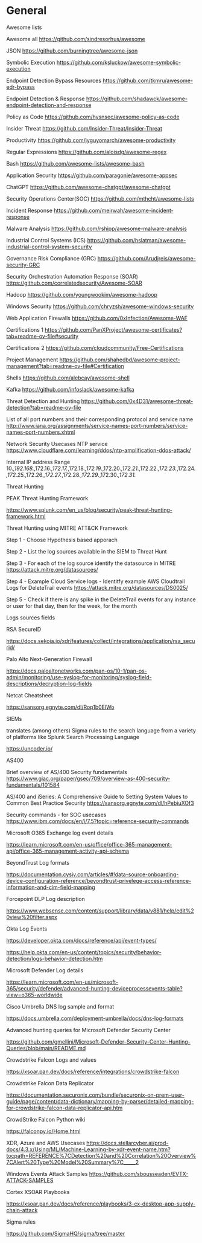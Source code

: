 # General


Awesome lists



Awesome all
https://github.com/sindresorhus/awesome

JSON
https://github.com/burningtree/awesome-json

Symbolic Execution
https://github.com/ksluckow/awesome-symbolic-execution

Endpoint Detection Bypass Resources
https://github.com/tkmru/awesome-edr-bypass

Endpoint Detection & Response
https://github.com/shadawck/awesome-endpoint-detection-and-response

Policy as Code
https://github.com/hysnsec/awesome-policy-as-code

Insider Threat
https://github.com/Insider-Threat/Insider-Threat

Productivity
https://github.com/jyguyomarch/awesome-productivity

Regular Expressions
https://github.com/aloisdg/awesome-regex

Bash
https://github.com/awesome-lists/awesome-bash

Application Security
https://github.com/paragonie/awesome-appsec

ChatGPT
https://github.com/awesome-chatgpt/awesome-chatgpt

Security Operations Center(SOC)
https://github.com/mthcht/awesome-lists

Incident Response
https://github.com/meirwah/awesome-incident-response

Malware Analysis
https://github.com/rshipp/awesome-malware-analysis

Industrial Control Systems (ICS)
https://github.com/hslatman/awesome-industrial-control-system-security

Governance Risk Compliance (GRC)
https://github.com/Arudjreis/awesome-security-GRC

Security Orchestration Automation Response (SOAR)
https://github.com/correlatedsecurity/Awesome-SOAR

Hadoop
https://github.com/youngwookim/awesome-hadoop

Windows Security
https://github.com/chryzsh/awesome-windows-security

Web Application Firewalls
https://github.com/0xInfection/Awesome-WAF

Certifications 1
https://github.com/PanXProject/awesome-certificates?tab=readme-ov-file#security

Certifications 2
https://github.com/cloudcommunity/Free-Certifications

Project Management
https://github.com/shahedbd/awesome-project-management?tab=readme-ov-file#Certification

Shells
https://github.com/alebcay/awesome-shell

Kafka
https://github.com/infoslack/awesome-kafka

Threat Detection and Hunting
https://github.com/0x4D31/awesome-threat-detection?tab=readme-ov-file


List of all port numbers and their corresponding protocol and service name
http://www.iana.org/assignments/service-names-port-numbers/service-names-port-numbers.xhtml

Network Security Usecases
NTP service
https://www.cloudflare.com/learning/ddos/ntp-amplification-ddos-attack/

Internal IP address Range
10.*,192.168.*,172.16.*,172.17.*,172.18.*,172.19.*,172.20.*,172.21.*,172.22.*,172.23.*,172.24.*,172.25.*,172.26.*,172.27.*,172.28.*,172.29.*,172.30.*,172.31.*

Threat Hunting

PEAK Threat Hunting Framework

https://www.splunk.com/en_us/blog/security/peak-threat-hunting-framework.html

Threat Hunting using MITRE ATT&CK Framework

Step 1 - Choose Hypothesis based apporach

Step 2 - List the log sources available in the SIEM to Threat Hunt

Step 3 - For each of the log source identify the datasource in MITRE https://attack.mitre.org/datasources/

Step 4 - Example Cloud Service logs - Identitfy example AWS Cloudtrail Logs for DeleteTrail  events https://attack.mitre.org/datasources/DS0025/

Step 5 - Check if there is any spike in the DeleteTrail events for any instance or user for that day, then for the week, for the month


Logs sources fields

RSA SecureID

https://docs.sekoia.io/xdr/features/collect/integrations/application/rsa_securid/

Palo Alto Next-Generation Firewall

https://docs.paloaltonetworks.com/pan-os/10-1/pan-os-admin/monitoring/use-syslog-for-monitoring/syslog-field-descriptions/decryption-log-fields

Netcat Cheatsheet

https://sansorg.egnyte.com/dl/Rop1b0ElWo

SIEMs

translates (among others) Sigma rules to the search language from a variety of platforms like Splunk Search Processing Language

https://uncoder.io/

AS400

Brief overview of AS/400 Security fundamentals 
https://www.giac.org/paper/gsec/709/overview-as-400-security-fundamentals/101584

AS/400 and iSeries: A Comprehensive Guide to Setting System Values to Common Best Practice Security
https://sansorg.egnyte.com/dl/hPebiuXOf3

Security commands - for SOC usecases
https://www.ibm.com/docs/en/i/7.5?topic=reference-security-commands

Microsoft O365 Exchange log event details

https://learn.microsoft.com/en-us/office/office-365-management-api/office-365-management-activity-api-schema

BeyondTrust Log formats

https://documentation.cysiv.com/articles/#!data-source-onboarding-device-configuration-reference/beyondtrust-privelege-access-reference-information-and-cim-field-mapping

Forcepoint DLP Log description

https://www.websense.com/content/support/library/data/v881/help/edit%20view%20filter.aspx

Okta Log Events

https://developer.okta.com/docs/reference/api/event-types/

https://help.okta.com/en-us/content/topics/security/behavior-detection/logs-behavior-detection.htm

Microsoft Defender Log details

https://learn.microsoft.com/en-us/microsoft-365/security/defender/advanced-hunting-deviceprocessevents-table?view=o365-worldwide

Cisco Umbrella DNS log sample and format

https://docs.umbrella.com/deployment-umbrella/docs/dns-log-formats

Advanced hunting queries for Microsoft Defender Security Center

https://github.com/gmellini/Microsoft-Defender-Security-Center-Hunting-Queries/blob/main/README.md

Crowdstrike Falcon Logs and values

https://xsoar.pan.dev/docs/reference/integrations/crowdstrike-falcon

Crowdstrike Falcon Data Replicator

https://documentation.securonix.com/bundle/securonix-on-prem-user-guide/page/content/data-dictionary/mapping-by-parser/detailed-mapping-for-crowdstrike-falcon-data-replicator-api.htm

CrowdStrike Falcon Python wiki

https://falconpy.io/Home.html

XDR, Azure and AWS Usecases
https://docs.stellarcyber.ai/prod-docs/4.3.x/Using/ML/Machine-Learning-by-xdr-event-name.htm?tocpath=REFERENCE%7CDetection%20and%20Correlation%20Overview%7CAlert%20Type%20Model%20Summary%7C_____2

Windows Events Attack Samples
https://github.com/sbousseaden/EVTX-ATTACK-SAMPLES


Cortex XSOAR Playbooks

https://xsoar.pan.dev/docs/reference/playbooks/3-cx-desktop-app-supply-chain-attack


Sigma rules

https://github.com/SigmaHQ/sigma/tree/master

